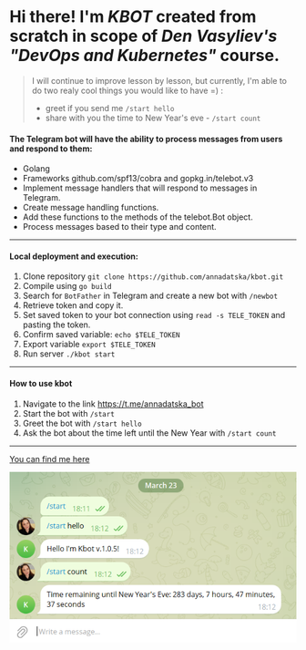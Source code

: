 # Hi there! I'm ***KBOT*** created from scratch in scope of *Den Vasyliev's "DevOps and Kubernetes"* course.

> I will continue to improve lesson by lesson, but currently, I'm able to do two realy cool things you would like to have =) :
> - greet if you send me `/start hello`
> - share with you the time to New Year's eve - `/start count`

#### The Telegram bot will have the ability to process messages from users and respond to them:

- Golang
- Frameworks github.com/spf13/cobra and gopkg.in/telebot.v3
- Implement message handlers that will respond to messages in Telegram.
- Create message handling functions.
- Add these functions to the methods of the telebot.Bot object.
- Process messages based to their type and content.
---
#### Local deployment and execution:
1. Clone repository `git clone https://github.com/annadatska/kbot.git`
2. Compile using `go build`
3. Search for `BotFather` in Telegram and create a new bot with `/newbot`
4. Retrieve token and copy it.
5. Set saved token to your bot connection using `read -s TELE_TOKEN` and pasting the token.
5. Confirm saved variable: `echo $TELE_TOKEN`
5. Export variable `export $TELE_TOKEN`
6. Run server `./kbot start`
---
#### How to use kbot
1. Navigate to the link https://t.me/annadatska_bot
2. Start the bot with `/start`
3. Greet the bot with `/start hello`
4. Ask the bot about the time left until the New Year with `/start count`
---

[You can find me here](https://t.me/annadatska_bot)

![Alt text](kbot_chat.png)